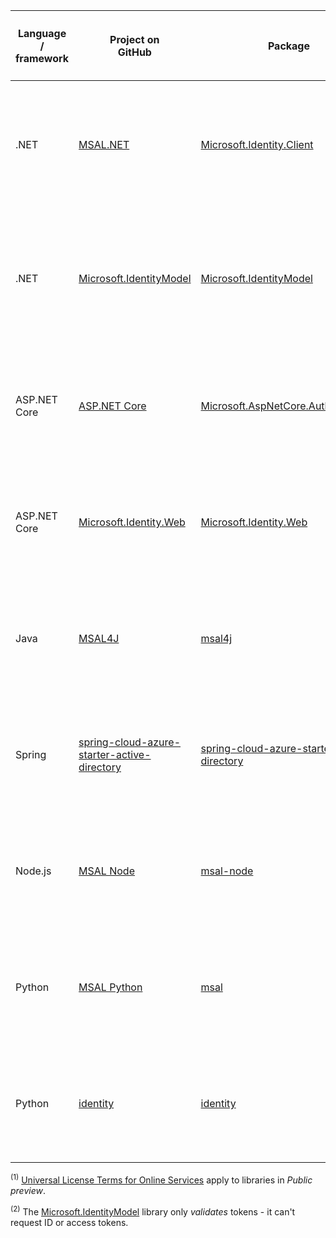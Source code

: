 | Language / framework | Project on<br/>GitHub                                                                                           | Package                                                                                                    | Getting<br/>started                                                                                | Sign in users                                                        | Access web APIs                                                                | Generally available (GA) *or*<br/>Public preview<sup>1</sup> |
|----------------------|-----------------------------------------------------------------------------------------------------------------|------------------------------------------------------------------------------------------------------------|:--------------------------------------------------------------------------------------------------:|:--------------------------------------------------------------------:|:------------------------------------------------------------------------------:|:------------------------------------------------------------:|
| .NET                 | [MSAL.NET](https://github.com/AzureAD/microsoft-authentication-library-for-dotnet)                              | [Microsoft.Identity.Client](https://www.nuget.org/packages/Microsoft.Identity.Client)                      | —                                                                                                  | ![Library cannot request ID tokens for user sign-in.][n]             | ![Library can request access tokens for protected web APIs.][y]                | GA                                                           |
| .NET                 | [Microsoft.IdentityModel](https://github.com/AzureAD/azure-activedirectory-identitymodel-extensions-for-dotnet) | [Microsoft.IdentityModel](https://www.nuget.org/packages?q=Microsoft.IdentityModel)                        | —                                                                                                  | ![Library cannot request ID tokens for user sign-in.][n]<sup>2</sup> | ![Library cannot request access tokens for protected web APIs.][n]<sup>2</sup> | GA                                                           |
| ASP.NET Core         | [ASP.NET Core](https://github.com/dotnet/aspnetcore)                                                                      | [Microsoft.AspNetCore.Authentication](https://www.nuget.org/packages/Microsoft.AspNetCore.Authentication/) | [Quickstart](../../quickstart-web-app-aspnet-core-sign-in.md) | ![Library can request ID tokens for user sign-in.][y]                | ![Library cannot request access tokens for protected web APIs.][n]             | GA                                                           |
| ASP.NET Core         | [Microsoft.Identity.Web](https://github.com/AzureAD/microsoft-identity-web)                                     | [Microsoft.Identity.Web](https://www.nuget.org/packages/Microsoft.Identity.Web)                            | [Quickstart](../../quickstart-web-app-aspnet-core-sign-in.md) | ![Library can request ID tokens for user sign-in.][y]                | ![Library can request access tokens for protected web APIs.][y]                | GA                                                           |
| Java                 | [MSAL4J](https://github.com/AzureAD/microsoft-authentication-library-for-java)                                  | [msal4j](https://search.maven.org/artifact/com.microsoft.azure/msal4j)                                     | [Quickstart](../../quickstart-web-app-java-sign-in.md)                    | ![Library can request ID tokens for user sign-in.][y]                | ![Library can request access tokens for protected web APIs.][y]                | GA                                                           |
| Spring | [spring-cloud-azure-starter-active-directory](https://github.com/Azure/azure-sdk-for-java/tree/spring-cloud-azure-autoconfigure_4.3.0/sdk/spring/spring-cloud-azure-starter-active-directory) | [spring-cloud-azure-starter-active-directory](https://search.maven.org/artifact/com.azure.spring/spring-cloud-azure-starter-active-directory) |  [Tutorial](/azure/developer/java/spring-framework/configure-spring-boot-starter-java-app-with-azure-active-directory) | ![Library can request ID tokens for user sign-in.][y] | ![Library can request access tokens for protected web APIs.][y] | GA  |
| Node.js              | [MSAL Node](https://github.com/AzureAD/microsoft-authentication-library-for-js/tree/dev/lib/msal-node)          | [msal-node](https://www.npmjs.com/package/@azure/msal-node)                                                | [Quickstart](../../quickstart-web-app-nodejs-msal-sign-in.md)             | ![Library can request ID tokens for user sign-in.][y]                | ![Library can request access tokens for protected web APIs.][y]                | GA                                                              |
| Python               | [MSAL Python](https://github.com/AzureAD/microsoft-authentication-library-for-python)                           | [msal](https://pypi.org/project/msal)                                                                      |                   | ![Library can request ID tokens for user sign-in.][y]                | ![Library can request access tokens for protected web APIs.][y]                | GA                                                           |
| Python               | [identity](https://github.com/rayluo/identity)                           | [identity](https://pypi.org/project/identity/)                                                                      | [Quickstart](../../quickstart-web-app-python-sign-in.md)                  | ![Library can request ID tokens for user sign-in.][y]                | ![Library can request access tokens for protected web APIs.][y]                | --                                                           |
<!--
| Java | [ScribeJava](https://github.com/scribejava/scribejava) | [ScribeJava 3.2.0](https://github.com/scribejava/scribejava/releases/tag/scribejava-3.2.0) | ![X indicating no.][n] | ![X indicating no.][n] | ![Green check mark.][y] | -- |
| Java | [Gluu oxAuth](https://github.com/GluuFederation/oxAuth) | [oxAuth 3.0.2](https://github.com/GluuFederation/oxAuth/releases/tag/3.0.2) | ![X indicating no.][n] | ![Green check mark.][y] | ![Green check mark.][y] | -- |
| Node.js | [openid-client](https://github.com/panva/node-openid-client/) | [openid-client 2.4.5](https://github.com/panva/node-openid-client/releases/tag/v2.4.5) | ![X indicating no.][n] | ![Green check mark.][y] | ![Green check mark.][y] | -- |
| PHP | [PHP League oauth2-client](https://github.com/thephpleague/oauth2-client) | [oauth2-client 1.4.2](https://github.com/thephpleague/oauth2-client/releases/tag/1.4.2) | ![X indicating no.][n] | ![X indicating no.][n] | ![Green check mark.][y] | -- |
| Ruby | [OmniAuth](https://github.com/omniauth/omniauth) | [omniauth 1.3.1](https://github.com/omniauth/omniauth/releases/tag/v1.3.1)<br/>[omniauth-oauth2 1.4.0](https://github.com/intridea/omniauth-oauth2) | ![X indicating no.][n] | ![X indicating no.][n] | ![Green check mark.][y] | -- |
-->

<sup>(1)</sup> [Universal License Terms for Online Services][preview-tos] apply to libraries in *Public preview*.

<sup>(2)</sup> The [Microsoft.IdentityModel](https://github.com/AzureAD/azure-activedirectory-identitymodel-extensions-for-dotnet) library only _validates_ tokens - it can't request ID or access tokens.

<!--Image references-->

[y]: ../../../develop/media/common/yes.png
[n]: ../../../develop/media/common/no.png

<!--Reference-style links -->

[preview-tos]: https://aka.ms/EntraPreviewsTermsOfUse
